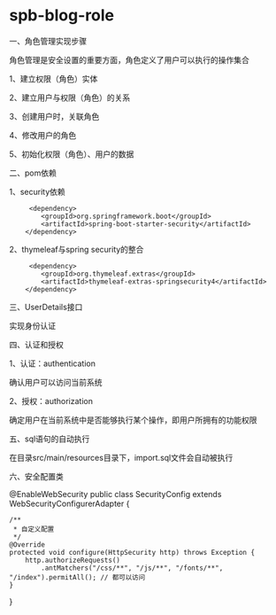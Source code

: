 # spb-blog-role

一、角色管理实现步骤

角色管理是安全设置的重要方面，角色定义了用户可以执行的操作集合

1、建立权限（角色）实体

2、建立用户与权限（角色）的关系

3、创建用户时，关联角色

4、修改用户的角色

5、初始化权限（角色）、用户的数据

二、pom依赖

1、security依赖

   		 <dependency>
			<groupId>org.springframework.boot</groupId>
			<artifactId>spring-boot-starter-security</artifactId>
		</dependency>
    
2、thymeleaf与spring security的整合

   		 <dependency>
			<groupId>org.thymeleaf.extras</groupId>
			<artifactId>thymeleaf-extras-springsecurity4</artifactId>
		</dependency>
    
 三、UserDetails接口
 
 实现身份认证
 
 四、认证和授权
 
 1、认证：authentication
 
 确认用户可以访问当前系统
 
 2、授权：authorization
 
 确定用户在当前系统中是否能够执行某个操作，即用户所拥有的功能权限
 
 五、sql语句的自动执行
 
 在目录src/main/resources目录下，import.sql文件会自动被执行
 
 六、安全配置类
 
  @EnableWebSecurity
  public class SecurityConfig extends WebSecurityConfigurerAdapter {
	
	/**
     * 自定义配置
     */
    @Override
    protected void configure(HttpSecurity http) throws Exception {
        http.authorizeRequests()
            .antMatchers("/css/**", "/js/**", "/fonts/**", "/index").permitAll(); // 都可以访问
    }
}
 
 
 
 
 
 

